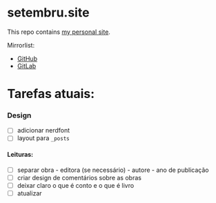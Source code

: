# setembru.site
This repo contains [my personal site](https://www.setembru.dev.br/).

Mirrorlist:
- [GitHub](https://github.com/Setembruu/setembru-site)
- [GitLab](https://gitlab.com/Setembruu/setembru-site)

# Tarefas atuais:

### Design

- [ ] adicionar nerdfont
- [ ] layout para `_posts`

#### Leituras:
- [ ] separar obra - editora (se necessário) - autore - ano de publicação
- [ ] criar design de comentários sobre as obras
- [ ] deixar claro o que é conto e o que é livro
- [ ] atualizar